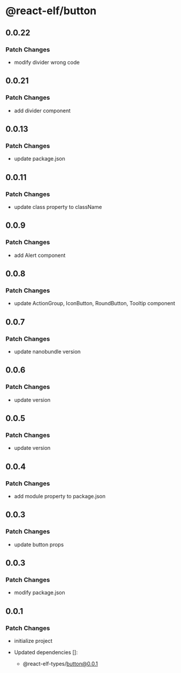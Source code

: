 # @react-elf/button

## 0.0.22

### Patch Changes

- modify divider wrong code

## 0.0.21

### Patch Changes

- add divider component

## 0.0.13

### Patch Changes

- update package.json

## 0.0.11

### Patch Changes

- update class property to className

## 0.0.9

### Patch Changes

- add Alert component

## 0.0.8

### Patch Changes

- update ActionGroup, IconButton, RoundButton, Tooltip component

## 0.0.7

### Patch Changes

- update nanobundle version

## 0.0.6

### Patch Changes

- update version

## 0.0.5

### Patch Changes

- update version

## 0.0.4

### Patch Changes

- add module property to package.json

## 0.0.3

### Patch Changes

- update button props

## 0.0.3

### Patch Changes

- modify package.json

## 0.0.1

### Patch Changes

- initialize project

- Updated dependencies []:
  - @react-elf-types/button@0.0.1

